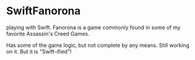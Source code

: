# SwiftFanorona
playing with Swift. Fanorona is a game commonly found in some of my favorite Assassin's Creed Games.

Has some of the game logic, but not complete by any means. Still working on it. But it is "Swift-ified"!
